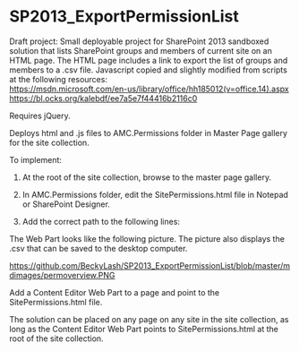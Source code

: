 

# SP2013_ExportPermissionList
Draft project: Small deployable project for SharePoint 2013 sandboxed solution that lists SharePoint groups and members of current site on an HTML page. 
The HTML page includes a link to export the list of groups and members to a .csv file. Javascript copied and slightly modified from scripts at the 
following resources:<br>
https://msdn.microsoft.com/en-us/library/office/hh185012(v=office.14).aspx <br>
https://bl.ocks.org/kalebdf/ee7a5e7f44416b2116c0

Requires jQuery.

Deploys html and .js files to AMC.Permissions folder in Master Page gallery for the site collection. 

To implement:

1. At the root of the site collection, browse to the master page gallery. 

2. In AMC.Permissions folder, edit the SitePermissions.html file in Notepad or SharePoint Designer. 

3. Add the correct path to the following lines:

<link rel="stylesheet" type="text/css" href="http://mydomain/sites/mysite/_catalogs/masterpage/AMC.permissions/css/permissionslist.css"><script language="javascript" src="http://mydomain/sites/mysite/_catalogs/masterpage/AMC.permissions/js/jquery-1.11.2.min" type="text/javascript"></script>
<script language="javascript" src="http://mydomain/sites/mysite/_catalogs/masterpage/AMC.permissions/js/SitePermissions.js" type="text/javascript"></script>

The Web Part looks like the following picture. The picture also displays the .csv that can be saved to the desktop computer.

https://github.com/BeckyLash/SP2013_ExportPermissionList/blob/master/mdimages/permoverview.PNG

Add a Content Editor Web Part to a page and point to the SitePermissions.html file.

The solution can be placed on any page on any site in the site collection, as long as the Content Editor Web Part points to SitePermissions.html at the root of the site collection.
